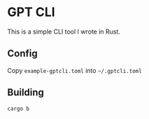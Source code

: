 # GPT CLI

This is a simple CLI tool I wrote in Rust.

## Config

Copy `example-gptcli.toml` into `~/.gptcli.toml`

## Building

```bash
cargo b
```

